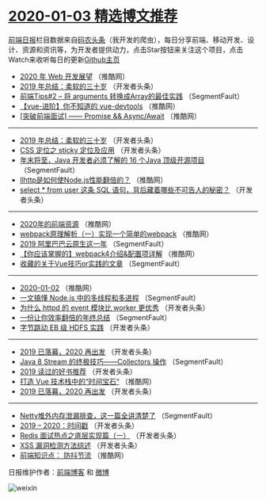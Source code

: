 # [2020-01-03 精选博文推荐](https://toutiao.qdkfweb.cn/date/2020/01/03)

[前端日报](https://qdkfweb.cn/c/news)栏目数据来自[码农头条](https://toutiao.qdkfweb.cn/)（我开发的爬虫），每日分享前端、移动开发、设计、资源和资讯等，为开发者提供动力，点击Star按钮来关注这个项目，点击Watch来收听每日的更新[Github主页](https://github.com/kujian/frontendDaily)
* [2020 年 Web 开发展望](https://toutiao.qdkfweb.cn/134889.html) （推酷网）
* [2019 年总结：柔软的三十岁](https://toutiao.qdkfweb.cn/134922.html) （开发者头条）
* [前端Tips#2 &#8211; 将 arguments 转换成Array的最佳实践](https://toutiao.qdkfweb.cn/134859.html) （SegmentFault）
* [【vue-进阶】你不知道的 vue-devtools](https://toutiao.qdkfweb.cn/134923.html) （推酷网）
* [[突破前端面试] —— Promise &amp;&amp; Async/Await](https://toutiao.qdkfweb.cn/134900.html) （推酷网）

***
* [2019 年总结：柔软的三十岁](https://toutiao.qdkfweb.cn/134921.html) （开发者头条）
* [CSS 定位之 sticky 定位及应用](https://toutiao.qdkfweb.cn/134881.html) （开发者头条）
* [年末将至，Java 开发者必须了解的 16 个Java 顶级开源项目](https://toutiao.qdkfweb.cn/134857.html) （SegmentFault）
* [llhttp是如何使Node.js性能翻倍的？](https://toutiao.qdkfweb.cn/134892.html) （推酷网）
* [select * from user 这条 SQL 语句，背后藏着哪些不可告人的秘密？](https://toutiao.qdkfweb.cn/134869.html) （开发者头条）

***
* [2020年的前端资源](https://toutiao.qdkfweb.cn/134903.html) （推酷网）
* [webpack原理解析（一）实现一个简单的webpack](https://toutiao.qdkfweb.cn/134884.html) （推酷网）
* [2019 阿里巴巴云原生这一年](https://toutiao.qdkfweb.cn/134861.html) （SegmentFault）
* [【你应该掌握的】webpack4介绍&amp;配置项详解](https://toutiao.qdkfweb.cn/134928.html) （推酷网）
* [收藏的关于Vue技巧or实践的文章](https://toutiao.qdkfweb.cn/134851.html) （SegmentFault）

***
* [2020-01-02](https://toutiao.qdkfweb.cn/134929.html) （推酷网）
* [一文搞懂 Node.js 中的多线程和多进程](https://toutiao.qdkfweb.cn/134863.html) （SegmentFault）
* [为什么 httpd 的 event 模块比 worker 更优秀](https://toutiao.qdkfweb.cn/134888.html) （开发者头条）
* [一份让你效率翻倍的年终总结](https://toutiao.qdkfweb.cn/134864.html) （SegmentFault）
* [字节跳动 EB 级 HDFS 实践](https://toutiao.qdkfweb.cn/134876.html) （开发者头条）

***
* [2019 已落幕，2020 再出发](https://toutiao.qdkfweb.cn/134909.html) （开发者头条）
* [Java 8 Stream 的终极技巧——Collectors 操作](https://toutiao.qdkfweb.cn/134854.html) （SegmentFault）
* [2019 读过的好书推荐](https://toutiao.qdkfweb.cn/134866.html) （开发者头条）
* [打造 Vue 技术栈中的“时间宝石“](https://toutiao.qdkfweb.cn/134879.html) （推酷网）
* [2019 已落幕，2020 再出发](https://toutiao.qdkfweb.cn/134911.html) （开发者头条）

***
* [Netty堆外内存泄漏排查，这一篇全讲清楚了](https://toutiao.qdkfweb.cn/134855.html) （SegmentFault）
* [2019 &#8211; 2020：时间戳](https://toutiao.qdkfweb.cn/134890.html) （开发者头条）
* [Redis 面试热点之底层实现篇（一）](https://toutiao.qdkfweb.cn/134867.html) （开发者头条）
* [XSS 漏洞检测方法综述](https://toutiao.qdkfweb.cn/134901.html) （开发者头条）
* [前端知识点： 防抖节流](https://toutiao.qdkfweb.cn/134880.html) （推酷网）

日报维护作者：[前端博客](https://qdkfweb.cn/) 和 [微博](https://qdkfweb.cn/go/weibo)

![weixin](https://user-images.githubusercontent.com/3055447/38468989-651132ac-3b80-11e8-8e6b-15122322a9d7.png)